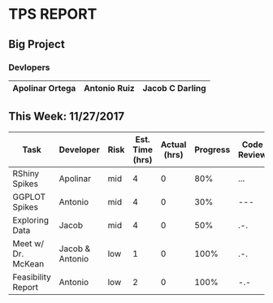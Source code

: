 # TPS REPORT
## Big Project
### Devlopers
Apolinar Ortega | Antonio Ruiz | Jacob C Darling
--- | --- | --- 

## This Week: 11/27/2017
Task | Developer | Risk | Est. Time (hrs) | Actual (hrs) | Progress | Code Review
--- | --- | --- | --- | --- | --- | ---
RShiny Spikes | Apolinar  | mid | 4 | 0 | 80% | ...
GGPLOT Spikes | Antonio | mid | 4 | 0 | 30% | ---
Exploring Data | Jacob | mid | 4 | 0 | 50% | .-.
Meet w/ Dr. McKean | Jacob & Antonio | low | 1 | 0 | 100% | .-.
Feasibility Report | Antonio | low | 2 | 0 | 100% | -.-
